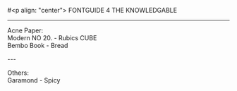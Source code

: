 #<p align: "center"> FONTGUIDE 4 THE KNOWLEDGABLE</p>

---
<p>Acne Paper:</br>
Modern NO 20. - Rubics CUBE</br>
Bembo Book - Bread</p>
---
<p>Others:</br>
Garamond - Spicy</p>
